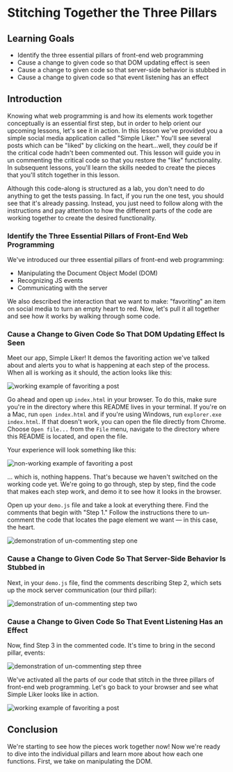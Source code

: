 # Stitching Together the Three Pillars

## Learning Goals

- Identify the three essential pillars of front-end web programming
- Cause a change to given code so that DOM updating effect is seen
- Cause a change to given code so that server-side behavior is stubbed in
- Cause a change to given code so that event listening has an effect

## Introduction

Knowing what web programming is and how its elements work together conceptually
is an essential first step, but in order to help orient our upcoming lessons,
let's see it in action. In this lesson we've provided you a simple social media
application called "Simple Liker." You'll see several posts which can be "liked"
by clicking on the heart...well, they _could_ be if the critical code hadn't
been commented out. This lesson will guide you in un commenting the critical
code so that you restore the "like" functionality. In subsequent lessons, you'll
learn the skills needed to create the pieces that you'll stitch together in this
lesson.

Although this code-along is structured as a lab, you don't need to do anything
to get the tests passing. In fact, if you run the one test, you should see that
it's already passing. Instead, you just need to follow along with the
instructions and pay attention to how the different parts of the code are
working together to create the desired functionality.

### Identify the Three Essential Pillars of Front-End Web Programming

We've introduced our three essential pillars of front-end web programming:

- Manipulating the Document Object Model (DOM)
- Recognizing JS events
- Communicating with the server

We also described the interaction that we want to make: "favoriting" an item on
social media to turn an empty heart to red. Now, let's pull it all together and
see how it works by walking through some code.

### Cause a Change to Given Code So That DOM Updating Effect Is Seen

Meet our app, Simple Liker! It demos the favoriting action we've talked about
and alerts you to what is happening at each step of the process. When all is
working as it should, the action looks like this:

![working example of favoriting a post][three-pillars-example-working]

Go ahead and open up `index.html` in your browser. To do this, make sure you're
in the directory where this README lives in your terminal. If you're on a Mac,
run `open index.html` and if you're using Windows, run `explorer.exe index.html`. If
that doesn't work, you can open the file directly from Chrome. Choose `Open
file...` from the `File` menu, navigate to the directory where this README is
located, and open the file.

Your experience will look something like this:

![non-working example of favoriting a post][three-pillars-example-not-working]

... which is, nothing happens. That's because we haven't switched on the
working code yet. We're going to go through, step by step, find the code that
makes each step work, and demo it to see how it looks in the browser.

Open up your `demo.js` file and take a look at everything there. Find the
comments that begin with "Step 1." Follow the instructions there to un-comment
the code that locates the page element we want — in this case, the heart.

![demonstration of un-commenting step one][three-pillars-example-comment-step-one]

### Cause a Change to Given Code So That Server-Side Behavior Is Stubbed in

Next, in your `demo.js` file, find the comments describing Step 2, which sets up
the mock server communication (our third pillar):

![demonstration of un-commenting step two][three-pillars-example-comment-step-two]

### Cause a Change to Given Code So That Event Listening Has an Effect

Now, find Step 3 in the commented code. It's time to bring in the second pillar,
events:

![demonstration of un-commenting step three][three-pillars-example-comment-step-three]

We've activated all the parts of our code that stitch in the three pillars of
front-end web programming. Let's go back to your browser and see what Simple
Liker looks like in action.

![working example of favoriting a post][three-pillars-example-working]

## Conclusion

We're starting to see how the pieces work together now! Now we're ready to dive
into the individual pillars and learn more about how each one functions. First, we
take on manipulating the DOM.

[three-pillars-example-working]: https://curriculum-content.s3.amazonaws.com/fewpjs/fewpjs-stitching-together-the-three-pillars/three-pillars-02.gif
[three-pillars-example-not-working]: https://curriculum-content.s3.amazonaws.com/fewpjs/fewpjs-stitching-together-the-three-pillars/three-pillars-01.gif
[three-pillars-example-comment-step-one]: https://curriculum-content.s3.amazonaws.com/fewpjs/fewpjs-stitching-together-the-three-pillars/three-pillars-03.gif
[three-pillars-example-comment-step-two]: https://curriculum-content.s3.amazonaws.com/fewpjs/fewpjs-stitching-together-the-three-pillars/three-pillars-04.gif
[three-pillars-example-comment-step-three]: https://curriculum-content.s3.amazonaws.com/fewpjs/fewpjs-stitching-together-the-three-pillars/three-pillars-05.gif
